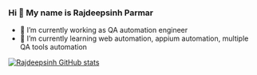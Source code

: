 

<!--
**Rajdeepsinhhparmar/Rajdeepsinhhparmar** is a ✨ _special_ ✨ repository because its `README.md` (this file) appears on your GitHub profile.

Here are some ideas to get you started:

- 🔭 I’m currently working on ...
- 🌱 I’m currently learning ...
- 👯 I’m looking to collaborate on ...
- 🤔 I’m looking for help with ...
- 💬 Ask me about ...
- 📫 How to reach me: ...
- 😄 Pronouns: ...
- ⚡ Fun fact: ...
-->
### Hi 👋 My name is Rajdeepsinh Parmar

- 🔭 I’m currently working as QA automation engineer
- 🌱 I’m currently learning web automation, appium automation, multiple QA tools automation

[![Rajdeepsinh GitHub stats](https://github-readme-stats.vercel.app/api?username=rajdeepsinhhparmar)](https://github.com/rajdeeosinhhparmar/github-readme-stats)

